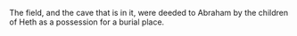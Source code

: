 The field, and the cave that is in it, were deeded to Abraham by the children of Heth as a possession for a burial place.